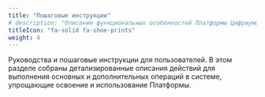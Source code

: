 ```yaml
---
title: "Пошаговые инструкции"
# description: "Описание функциональных особенностей Платформы Цифриума"
titleIcon: "fa-solid fa-shoe-prints"
weight: 4
---
```

Руководства и пошаговые инструкции для пользователей. В этом разделе собраны детализированные описания действий для выполнения основных и дополнительных операций в системе, упрощающие освоение и использование Платформы.




